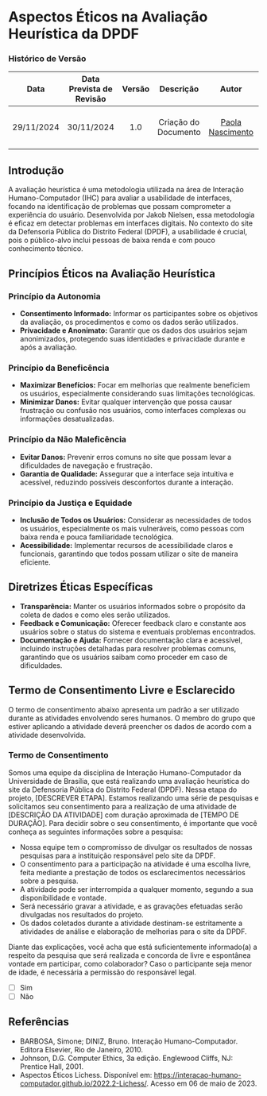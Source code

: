 # Aspectos Éticos na Avaliação Heurística da DPDF
### **Histórico de Versão**
|    Data    | Data Prevista de Revisão | Versão |      Descrição       |                    Autor                    |                     Revisor                      |
| :--------: | :----------------------: | :----: | :------------------: | :-----------------------------------------: | :----------------------------------------------: |
| 29/11/2024 |        30/11/2024        |  1.0   | Criação do Documento | [Paola Nascimento](https://github.com/paolaalim) | [João Victor C. Nobre](https://github.com/Gam13)  |

## Introdução

A avaliação heurística é uma metodologia utilizada na área de Interação Humano-Computador (IHC) para avaliar a usabilidade de interfaces, focando na identificação de problemas que possam comprometer a experiência do usuário. Desenvolvida por Jakob Nielsen, essa metodologia é eficaz em detectar problemas em interfaces digitais. No contexto do site da Defensoria Pública do Distrito Federal (DPDF), a usabilidade é crucial, pois o público-alvo inclui pessoas de baixa renda e com pouco conhecimento técnico.

## Princípios Éticos na Avaliação Heurística

### Princípio da Autonomia

- **Consentimento Informado:** Informar os participantes sobre os objetivos da avaliação, os procedimentos e como os dados serão utilizados.
- **Privacidade e Anonimato:** Garantir que os dados dos usuários sejam anonimizados, protegendo suas identidades e privacidade durante e após a avaliação.

### Princípio da Beneficência

- **Maximizar Benefícios:** Focar em melhorias que realmente beneficiem os usuários, especialmente considerando suas limitações tecnológicas.
- **Minimizar Danos:** Evitar qualquer intervenção que possa causar frustração ou confusão nos usuários, como interfaces complexas ou informações desatualizadas.

### Princípio da Não Maleficência

- **Evitar Danos:** Prevenir erros comuns no site que possam levar a dificuldades de navegação e frustração.
- **Garantia de Qualidade:** Assegurar que a interface seja intuitiva e acessível, reduzindo possíveis desconfortos durante a interação.

### Princípio da Justiça e Equidade

- **Inclusão de Todos os Usuários:** Considerar as necessidades de todos os usuários, especialmente os mais vulneráveis, como pessoas com baixa renda e pouca familiaridade tecnológica.
- **Acessibilidade:** Implementar recursos de acessibilidade claros e funcionais, garantindo que todos possam utilizar o site de maneira eficiente.

## Diretrizes Éticas Específicas

- **Transparência:** Manter os usuários informados sobre o propósito da coleta de dados e como eles serão utilizados.
- **Feedback e Comunicação:** Oferecer feedback claro e constante aos usuários sobre o status do sistema e eventuais problemas encontrados.
- **Documentação e Ajuda:** Fornecer documentação clara e acessível, incluindo instruções detalhadas para resolver problemas comuns, garantindo que os usuários saibam como proceder em caso de dificuldades.

## Termo de Consentimento Livre e Esclarecido

O termo de consentimento abaixo apresenta um padrão a ser utilizado durante as atividades envolvendo seres humanos. O membro do grupo que estiver aplicando a atividade deverá preencher os dados de acordo com a atividade desenvolvida.

### Termo de Consentimento

Somos uma equipe da disciplina de Interação Humano-Computador da Universidade de Brasília, que está realizando uma avaliação heurística do site da Defensoria Pública do Distrito Federal (DPDF). Nessa etapa do projeto, [DESCREVER ETAPA]. Estamos realizando uma série de pesquisas e solicitamos seu consentimento para a realização de uma atividade de [DESCRIÇÃO DA ATIVIDADE] com duração aproximada de [TEMPO DE DURAÇÃO]. Para decidir sobre o seu consentimento, é importante que você conheça as seguintes informações sobre a pesquisa:

- Nossa equipe tem o compromisso de divulgar os resultados de nossas pesquisas para a instituição responsável pelo site da DPDF.
- O consentimento para a participação na atividade é uma escolha livre, feita mediante a prestação de todos os esclarecimentos necessários sobre a pesquisa.
- A atividade pode ser interrompida a qualquer momento, segundo a sua disponibilidade e vontade.
- Será necessário gravar a atividade, e as gravações efetuadas serão divulgadas nos resultados do projeto.
- Os dados coletados durante a atividade destinam-se estritamente a atividades de análise e elaboração de melhorias para o site da DPDF.

Diante das explicações, você acha que está suficientemente informado(a) a respeito da pesquisa que será realizada e concorda de livre e espontânea vontade em participar, como colaborador? Caso o participante seja menor de idade, é necessária a permissão do responsável legal.

- [ ] Sim
- [ ] Não

## Referências

- BARBOSA, Simone; DINIZ, Bruno. Interação Humano-Computador. Editora Elsevier, Rio de Janeiro, 2010.
- Johnson, D.G. Computer Ethics, 3a edição. Englewood Cliffs, NJ: Prentice Hall, 2001.
- Aspectos Éticos Lichess. Disponível em: <https://interacao-humano-computador.github.io/2022.2-Lichess/>. Acesso em 06 de maio de 2023.
